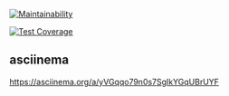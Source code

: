 

[![Maintainability](https://api.codeclimate.com/v1/badges/819a4f988cbc45c2a230/maintainability)](https://codeclimate.com/github/solar05/project-lvl1-s344/maintainability)

[![Test Coverage](https://api.codeclimate.com/v1/badges/819a4f988cbc45c2a230/test_coverage)](https://codeclimate.com/github/solar05/project-lvl1-s344/test_coverage)


## asciinema
https://asciinema.org/a/yVGqqo79n0s7SgIkYGqUBrUYF
